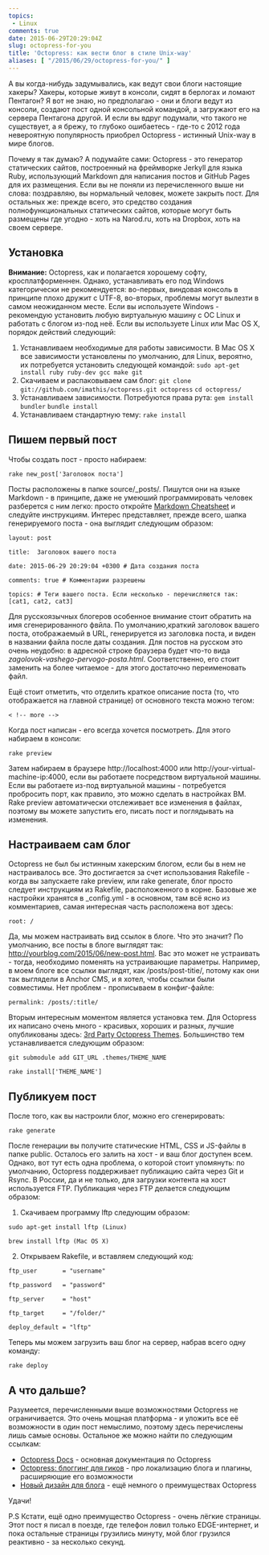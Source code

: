 ```yaml
---
topics: 
 - Linux
comments: true
date: 2015-06-29T20:29:04Z
slug: octopress-for-you
title: 'Octopress: как вести блог в стиле Unix-way'
aliases: [ "/2015/06/29/octopress-for-you/" ]
---
```


А вы когда-нибудь задумывались, как ведут свои блоги настоящие хакеры? Хакеры, которые живут в консоли, сидят в берлогах и ломают Пентагон? Я вот не знаю, но предполагаю - они и блоги ведут из консоли, создают пост одной консольной командой, а загружают его на сервера Пентагона другой. И если вы вдруг подумали, что такого не существует, а я брежу, то глубоко ошибаетесь - где-то с 2012 года невероятную популярность приобрел Octopress - истинный Unix-way в мире блогов.

Почему я так думаю? А подумайте сами: Octopress - это генератор статических сайтов, построенный на фреймворке Jerkyll для языка Ruby, использующий Markdown для написания постов и GitHub Pages для их размещения. Если вы не поняли из перечисленного выше ни слова: поздравляю, вы нормальный человек, можете закрыть пост. Для остальных же: прежде всего, это средство создания полнофункциональных статических сайтов, которые могут быть размещены где угодно - хоть на Narod.ru, хоть на Dropbox, хоть на своем сервере.

<!--more-->

## Установка 

**Внимание:** Octopress, как и полагается хорошему софту, кросплатформеннен. Однако, устанавливать его под Windows категорически не рекомендуется: во-первых, виндовая консоль в принципе плохо дружит с UTF-8, во-вторых, проблемы могут вылезти в самом неожиданном месте. Если вы используете Windows - рекомендую установить любую виртуальную машину с OC Linux и работать с блогом из-под неё. Если вы используете Linux или Mac OS X, порядок действий следующий:

1. Устанавливаем необходимые для работы зависимости. В Mac OS X все зависимости установлены по умолчанию, для Linux, вероятно, их потребуется установить следующей командой:
`sudo apt-get install ruby ruby-dev gcc make git`
2. Скачиваем и распаковываем сам блог:
`git clone git://github.com/imathis/octopress.git octopress`
`cd octopress/`
3. Устанавливаем зависимости. Потребуются права рута:
`gem install bundler`
`bundle install`
4. Устанавливаем стандартную тему:
`rake install`

## Пишем первый пост

Чтобы создать пост - просто набираем:

`rake new_post['Заголовок поста']`

Посты расположены в папке source/_posts/. Пишутся они на языке Markdown - в принципе, даже не умеюший программировать человек разберется с ним легко: просто откройте [Markdown Cheatsheet](https://github.com/adam-p/markdown-here/wiki/Markdown-Cheatsheet) и следуйте инструкциям. Интерес представляет, прежде всего, шапка генерируемого поста - она выглядит следующим образом:

`layout: post`

`title:  Заголовок вашего поста`

`date: 2015-06-29 20:29:04 +0300 # Дата создания поста`

`comments: true # Комментарии разрешены`

`topics: # Теги вашего поста. Если несколько - перечисляются так: [cat1, cat2, cat3]`

Для русскоязычных блогеров особенное внимание стоит обратить на имя сгенерированного фвйла. По умолчанию,краткий заголовок вашего поста, отображаемый в URL, генерируется из заголовка поста, и виден в названии файла после даты создания. Для постов на русском это очень неудобно: в адресной строке браузера будет что-то вида *zagolovok-vashego-pervogo-posta.html*. Соответственно, его стоит заменить на более читаемое - для этого достаточно переименовать файл.

Ещё стоит отметить, что отделить краткое описание поста (то, что отображается на главной странице) от основного текста можно тегом: 

`< !-- mоrе -->`

Когда пост написан - его всегда хочется посмотреть. Для этого набираем в консоли:

`rake preview`

Затем набираем в браузере http://localhost:4000 или http://your-virtual-machine-ip:4000, если вы работаете посредством виртуальной машины. Если вы работаете из-под виртуальной машины - потребуется пробросить порт, как правило, это можно сделать в настройках ВМ. Rake preview автоматически отслеживает все изменения в файлах, поэтому вы можете запустить его, писать пост и поглядывать на изменения.

## Настраиваем сам блог

Octopress не был бы истинным хакерским блогом, если бы в нем не настраивалось все. Это достигается за счет использования Rakefile - когда вы запускаете rake preview, или rake generate, блог просто следует инструкциям из Rakefile, расположенного в корне. Базовые же настройки хранятся в _config.yml - в основном, там всё ясно из комментариев, самая интересная часть расположена вот здесь:

`root: /`

Да, мы можем настраивать вид ссылок в блоге. Что это значит? По умолчанию, все посты в блоге выглядят так: http://yourblog.com/2015/06/new-post.html. Вас это может не устраивать - тогда, необходимо поменять на устраивающие параметры. Например, в моем блоге все ссылки выглядят, как /posts/post-titie/, потому как они так выглядели в Anchor CMS, и я хотел, чтобы ссылки были совместимы. Нет проблем - прописываем в конфиг-файле:

`permalink: /posts/:title/`

Вторым интересным моментом является установка тем. Для Octopress их написано очень много - красивых, хороших и разных, лучшие опубликованы здесь: [3rd Party Octopress Themes](https://github.com/imathis/octopress/wiki/3rd-Party-Octopress-Themes). Большинство тем устанавливается следующим образом:

`git submodule add GIT_URL .themes/THEME_NAME`

`rake install['THEME_NAME']`

## Публикуем пост

После того, как вы настроили блог, можно его сгенерировать:

`rake generate`

После генерации вы получите статические HTML, CSS и JS-файлы в папке public. Осталось его залить на хост - и ваш блог доступен всем. Однако, вот тут есть одна проблема, о которой стоит упомянуть: по умолчанию, Octopress поддерживает публикацию сайта через Git и Rsync. В России, да и не только, для загрузки контента на хост используется FTP. Публикация через FTP делается следующим образом:

1. Скачиваем программу lftp следующим образом:

`sudo apt-get install lftp (Linux)`

`brew install lftp (Mac OS X)`

2. Открываем Rakefile, и вставляем следующий код:

`ftp_user       = "username"`

`ftp_password   = "password"`

`ftp_server     = "host"`

`ftp_target     = "/folder/"`

`deploy_default = "lftp"`

Теперь мы можем загрузить ваш блог на сервер, набрав всего одну команду:

`rake deploy`

## А что дальше?

Разумеется, перечисленными выше возможностями Octopress не ограничивается. Это очень мощная платформа - и уложить все её возможности в один пост немыслимо, поэтому здесь перечислены лишь самые основы. Остальное же можно найти по следующим ссылкам:

 * [Octopress Docs](http://octopress.org/docs/) - основная документация по Octopress
 * [Octopress: блоггинг для гиков](http://ajaxblog.ru/octopress/octopress-blogging-for-geeks/) - про локализацию блога и плагины, расширяющие его возможности
 * [Новый дизайн для блога](http://www.artemgolovin.com/2013/novyi-dizain-blogha/) - ещё немного о преимуществах Octopress

Удачи!

P.S Кстати, ещё одно преимущество Octopress - очень лёгкие страницы. Этот пост я писал в поезде, где телефон ловил только EDGE-интернет, и пока остальные страницы грузились минуту, мой блог грузился реактивно - за несколько секунд. 
